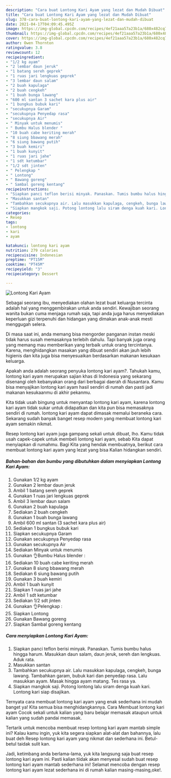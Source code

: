 ```yaml
---
description: "Cara buat Lontong Kari Ayam yang lezat dan Mudah Dibuat"
title: "Cara buat Lontong Kari Ayam yang lezat dan Mudah Dibuat"
slug: 378-cara-buat-lontong-kari-ayam-yang-lezat-dan-mudah-dibuat
date: 2021-04-17T04:09:45.495Z
image: https://img-global.cpcdn.com/recipes/4ef21aaa57a23b1a/680x482cq70/lontong-kari-ayam-foto-resep-utama.jpg
thumbnail: https://img-global.cpcdn.com/recipes/4ef21aaa57a23b1a/680x482cq70/lontong-kari-ayam-foto-resep-utama.jpg
cover: https://img-global.cpcdn.com/recipes/4ef21aaa57a23b1a/680x482cq70/lontong-kari-ayam-foto-resep-utama.jpg
author: Owen Thornton
ratingvalue: 3.8
reviewcount: 12
recipeingredient:
- "1/2 kg ayam"
- "2 lembar daun jeruk"
- "1 batang sereh geprek"
- "1 ruas jari lengkuas geprek"
- "3 lembar daun salam"
- "2 buah kapulaga"
- "2 buah cengkeh"
- "1 buah bunga lawang"
- "600 ml santan 3 sachet kara plus air"
- "1 bungkus bubuk kari"
- "secukupnya Garam"
- "secukupnya Penyedap rasa"
- "secukupnya Air"
- " Minyak untuk menumis"
- " Bumbu Halus blender "
- "10 buah cabe keriting merah"
- "8 siung bbawang merah"
- "6 siung bawang putih"
- "3 buah kemiri"
- "1 buah kunyit"
- "1 ruas jari jahe"
- "1 sdt ketumbar"
- "1/2 sdt jinten"
- " Pelengkap "
- " Lontong"
- " Bawang goreng"
- " Sambal goreng kentang"
recipeinstructions:
- "Siapkan panci teflon berisi minyak. Panaskan. Tumis bumbu halus hingga harum. Masukkan daun salam, daun jeruk, sereh dan lengkuas. Aduk rata."
- "Masukkan santan"
- "Tambahkan secukupnya air. Lalu masukkan kapulaga, cengkeh, bunga lawang. Tambahkan garam, bubuk kari dan penyedap rasa. Lalu masukkan ayam. Masak hingga ayam matang. Tes rasa ya."
- "Siapkan mangkok saji. Potong lontong lalu siram denga kuah kari. Lontong kari siap disajikan."
categories:
- Resep
tags:
- lontong
- kari
- ayam

katakunci: lontong kari ayam 
nutrition: 279 calories
recipecuisine: Indonesian
preptime: "PT15M"
cooktime: "PT45M"
recipeyield: "3"
recipecategory: Dessert

---
```



![Lontong Kari Ayam](https://img-global.cpcdn.com/recipes/4ef21aaa57a23b1a/680x482cq70/lontong-kari-ayam-foto-resep-utama.jpg)

Sebagai seorang ibu, menyediakan olahan lezat buat keluarga tercinta adalah hal yang menggembirakan untuk anda sendiri. Kewajiban seorang  wanita bukan cuma menjaga rumah saja, tapi anda juga harus menyediakan keperluan gizi terpenuhi dan hidangan yang dimakan anak-anak mesti menggugah selera.

Di masa  saat ini, anda memang bisa mengorder panganan instan meski tidak harus susah memasaknya terlebih dahulu. Tapi banyak juga orang yang memang mau memberikan yang terbaik untuk orang tercintanya. Karena, menghidangkan masakan yang dibuat sendiri akan jauh lebih higienis dan kita juga bisa menyesuaikan berdasarkan makanan kesukaan keluarga. 



Apakah anda adalah seorang penyuka lontong kari ayam?. Tahukah kamu, lontong kari ayam merupakan sajian khas di Indonesia yang sekarang disenangi oleh kebanyakan orang dari berbagai daerah di Nusantara. Kamu bisa menyajikan lontong kari ayam hasil sendiri di rumah dan pasti jadi makanan kesukaanmu di akhir pekanmu.

Kita tidak usah bingung untuk menyantap lontong kari ayam, karena lontong kari ayam tidak sukar untuk didapatkan dan kita pun bisa memasaknya sendiri di rumah. lontong kari ayam dapat dimasak memalui beraneka cara. Sekarang sudah banyak banget resep modern yang membuat lontong kari ayam semakin nikmat.

Resep lontong kari ayam juga gampang sekali untuk dibuat, lho. Kamu tidak usah capek-capek untuk membeli lontong kari ayam, sebab Kita dapat menyiapkan di rumahmu. Bagi Kita yang hendak membuatnya, berikut cara membuat lontong kari ayam yang lezat yang bisa Kalian hidangkan sendiri.

<!--inarticleads1-->

##### Bahan-bahan dan bumbu yang dibutuhkan dalam menyiapkan Lontong Kari Ayam:

1. Gunakan 1/2 kg ayam
1. Gunakan 2 lembar daun jeruk
1. Ambil 1 batang sereh geprek
1. Gunakan 1 ruas jari lengkuas geprek
1. Ambil 3 lembar daun salam
1. Gunakan 2 buah kapulaga
1. Sediakan 2 buah cengkeh
1. Gunakan 1 buah bunga lawang
1. Ambil 600 ml santan (3 sachet kara plus air)
1. Sediakan 1 bungkus bubuk kari
1. Siapkan secukupnya Garam
1. Gunakan secukupnya Penyedap rasa
1. Gunakan secukupnya Air
1. Sediakan  Minyak untuk menumis
1. Gunakan  👌Bumbu Halus blender :
1. Sediakan 10 buah cabe keriting merah
1. Gunakan 8 siung bbawang merah
1. Sediakan 6 siung bawang putih
1. Gunakan 3 buah kemiri
1. Ambil 1 buah kunyit
1. Siapkan 1 ruas jari jahe
1. Ambil 1 sdt ketumbar
1. Sediakan 1/2 sdt jinten
1. Gunakan  👌Pelengkap :
1. Siapkan  Lontong
1. Gunakan  Bawang goreng
1. Siapkan  Sambal goreng kentang




<!--inarticleads2-->

##### Cara menyiapkan Lontong Kari Ayam:

1. Siapkan panci teflon berisi minyak. Panaskan. Tumis bumbu halus hingga harum. Masukkan daun salam, daun jeruk, sereh dan lengkuas. Aduk rata.
1. Masukkan santan
1. Tambahkan secukupnya air. Lalu masukkan kapulaga, cengkeh, bunga lawang. Tambahkan garam, bubuk kari dan penyedap rasa. Lalu masukkan ayam. Masak hingga ayam matang. Tes rasa ya.
1. Siapkan mangkok saji. Potong lontong lalu siram denga kuah kari. Lontong kari siap disajikan.




Ternyata cara membuat lontong kari ayam yang enak sederhana ini mudah banget ya! Kita semua bisa menghidangkannya. Cara Membuat lontong kari ayam Cocok sekali untuk kalian yang baru belajar memasak ataupun untuk kalian yang sudah pandai memasak.

Tertarik untuk mencoba membuat resep lontong kari ayam mantab simple ini? Kalau kamu ingin, yuk kita segera siapkan alat-alat dan bahannya, lalu buat deh Resep lontong kari ayam yang nikmat dan sederhana ini. Betul-betul taidak sulit kan. 

Jadi, ketimbang anda berlama-lama, yuk kita langsung saja buat resep lontong kari ayam ini. Pasti kalian tiidak akan menyesal sudah buat resep lontong kari ayam mantab sederhana ini! Selamat mencoba dengan resep lontong kari ayam lezat sederhana ini di rumah kalian masing-masing,oke!.


